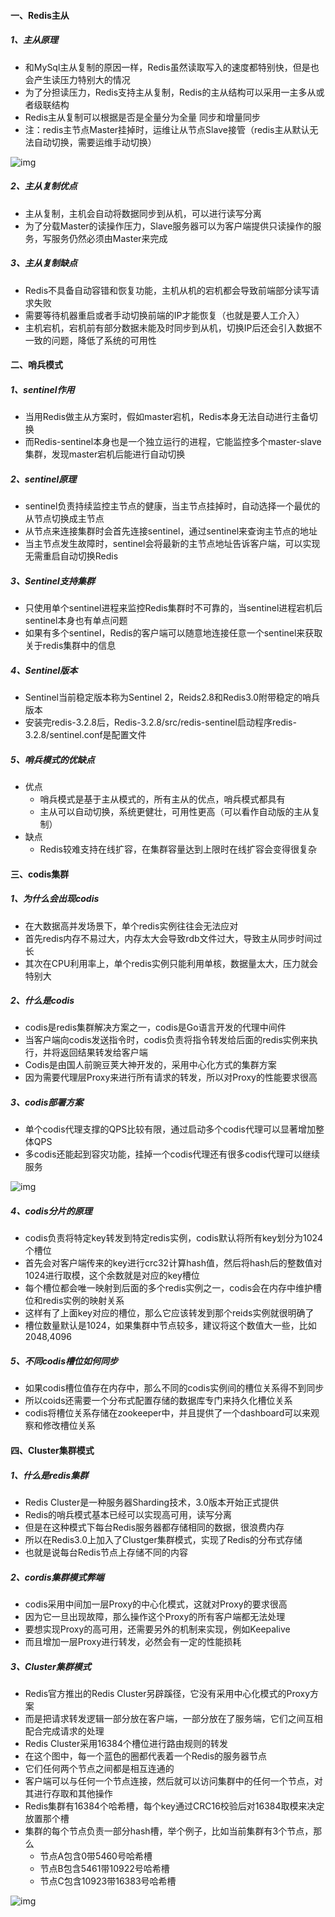 #### 一、Redis主从

##### 1、主从原理

- 和MySql主从复制的原因一样，Redis虽然读取写入的速度都特别快，但是也会产生读压力特别大的情况
- 为了分担读压力，Redis支持主从复制，Redis的主从结构可以采用一主多从或者级联结构
- Redis主从复制可以根据是否是全量分为全量 同步和增量同步
- 注：redis主节点Master挂掉时，运维让从节点Slave接管（redis主从默认无法自动切换，需要运维手动切换）

![img](http://v5blog.cn/assets/img/image-20210115115211469.baf7fcca.png)

##### 2、主从复制优点

- 主从复制，主机会自动将数据同步到从机，可以进行读写分离
- 为了分载Master的读操作压力，Slave服务器可以为客户端提供只读操作的服务，写服务仍然必须由Master来完成

##### 3、主从复制缺点

- Redis不具备自动容错和恢复功能，主机从机的宕机都会导致前端部分读写请求失败
- 需要等待机器重启或者手动切换前端的IP才能恢复（也就是要人工介入）
- 主机宕机，宕机前有部分数据未能及时同步到从机，切换IP后还会引入数据不一致的问题，降低了系统的可用性

#### 二、哨兵模式

##### 1、sentinel作用

- 当用Redis做主从方案时，假如master宕机，Redis本身无法自动进行主备切换
- 而Redis-sentinel本身也是一个独立运行的进程，它能监控多个master-slave集群，发现master宕机后能进行自动切换

##### 2、sentinel原理

- sentinel负责持续监控主节点的健康，当主节点挂掉时，自动选择一个最优的从节点切换成主节点
- 从节点来连接集群时会首先连接sentinel，通过sentinel来查询主节点的地址
- 当主节点发生故障时，sentinel会将最新的主节点地址告诉客户端，可以实现无需重启自动切换Redis

##### 3、Sentinel支持集群

- 只使用单个sentinel进程来监控Redis集群时不可靠的，当sentinel进程宕机后sentinel本身也有单点问题
- 如果有多个sentinel，Redis的客户端可以随意地连接任意一个sentinel来获取关于redis集群中的信息

##### 4、Sentinel版本

- Sentinel当前稳定版本称为Sentinel 2，Reids2.8和Redis3.0附带稳定的哨兵版本
- 安装完redis-3.2.8后，Redis-3.2.8/src/redis-sentinel启动程序redis-3.2.8/sentinel.conf是配置文件

##### 5、哨兵模式的优缺点

- 优点
    - 哨兵模式是基于主从模式的，所有主从的优点，哨兵模式都具有
    - 主从可以自动切换，系统更健壮，可用性更高（可以看作自动版的主从复制）
- 缺点
    - Redis较难支持在线扩容，在集群容量达到上限时在线扩容会变得很复杂

#### 三、codis集群

##### 1、为什么会出现codis

- 在大数据高并发场景下，单个redis实例往往会无法应对
- 首先redis内存不易过大，内存太大会导致rdb文件过大，导致主从同步时间过长
- 其次在CPU利用率上，单个redis实例只能利用单核，数据量太大，压力就会特别大

##### 2、什么是codis

- codis是redis集群解决方案之一，codis是Go语言开发的代理中间件
- 当客户端向codis发送指令时，codis负责将指令转发给后面的redis实例来执行，并将返回结果转发给客户端
- Codis是由国人前豌豆荚大神开发的，采用中心化方式的集群方案
- 因为需要代理层Proxy来进行所有请求的转发，所以对Proxy的性能要求很高

##### 3、codis部署方案

- 单个codis代理支撑的QPS比较有限，通过启动多个codis代理可以显著增加整体QPS
- 多codis还能起到容灾功能，挂掉一个codis代理还有很多codis代理可以继续服务

![img](http://v5blog.cn/assets/img/image-20210119142519124.270eaf9c.png)

##### 4、codis分片的原理

- codis负责将特定key转发到特定redis实例，codis默认将所有key划分为1024个槽位
- 首先会对客户端传来的key进行crc32计算hash值，然后将hash后的整数值对1024进行取模，这个余数就是对应的key槽位
- 每个槽位都会唯一映射到后面的多个redis实例之一，codis会在内存中维护槽位和redis实例的映射关系
- 这样有了上面key对应的槽位，那么它应该转发到那个reids实例就很明确了
- 槽位数量默认是1024，如果集群中节点较多，建议将这个数值大一些，比如2048,4096

##### 5、不同codis槽位如何同步

- 如果codis槽位值存在内存中，那么不同的codis实例间的槽位关系得不到同步
- 所以coids还需要一个分布式配置存储的数据库专门来持久化槽位关系
- codis将槽位关系存储在zookeeper中，并且提供了一个dashboard可以来观察和修改槽位关系

#### 四、Cluster集群模式

##### 1、什么是redis集群

- Redis Cluster是一种服务器Sharding技术，3.0版本开始正式提供
- Redis的哨兵模式基本已经可以实现高可用，读写分离
- 但是在这种模式下每台Redis服务器都存储相同的数据，很浪费内存
- 所以在Redis3.0上加入了Clustger集群模式，实现了Redis的分布式存储
- 也就是说每台Redis节点上存储不同的内容

##### 2、cordis集群模式弊端

- codis采用中间加一层Proxy的中心化模式，这就对Proxy的要求很高
- 因为它一旦出现故障，那么操作这个Proxy的所有客户端都无法处理
- 要想实现Proxy的高可用，还需要另外的机制来实现，例如Keepalive
- 而且增加一层Proxy进行转发，必然会有一定的性能损耗

##### 3、Cluster集群模式

- Redis官方推出的Redis Cluster另辟蹊径，它没有采用中心化模式的Proxy方案
- 而是把请求转发逻辑一部分放在客户端，一部分放在了服务端，它们之间互相配合完成请求的处理
- Redis Cluster采用16384个槽位进行路由规则的转发
- 在这个图中，每一个蓝色的圈都代表着一个Redis的服务器节点
- 它们任何两个节点之间都是相互连通的
- 客户端可以与任何一个节点连接，然后就可以访问集群中的任何一个节点，对其进行存取和其他操作
- Redis集群有16384个哈希槽，每个key通过CRC16校验后对16384取模来决定放置那个槽
- 集群的每个节点负责一部分hash槽，举个例子，比如当前集群有3个节点，那么
    - 节点A包含0带5460号哈希槽
    - 节点B包含5461带10922号哈希槽
    - 节点C包含10923带16383号哈希槽

![img](http://v5blog.cn/assets/img/image-20210223230535009.812f7270.png)